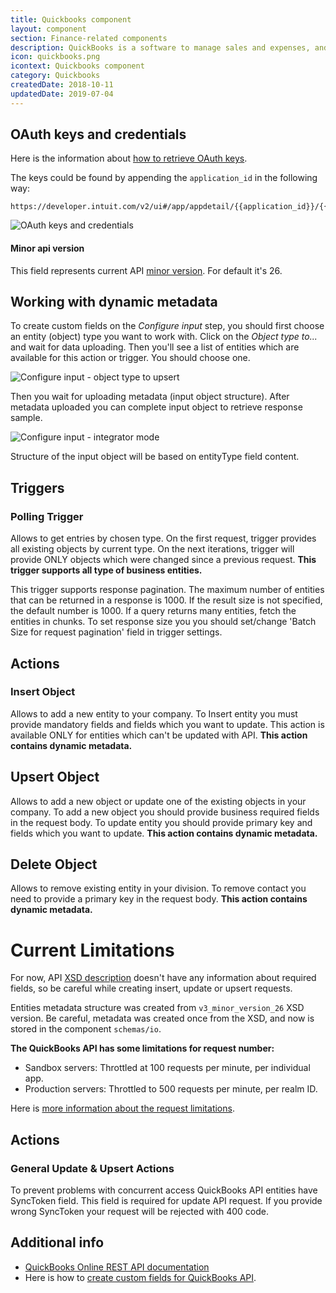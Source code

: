 ```yaml
---
title: Quickbooks component
layout: component
section: Finance-related components
description: QuickBooks is a software to manage sales and expenses, and keep track of daily transactions.
icon: quickbooks.png
icontext: Quickbooks component
category: Quickbooks
createdDate: 2018-10-11
updatedDate: 2019-07-04
---
```



## OAuth keys and credentials

Here is the information about [how to retrieve OAuth keys](https://developer.intuit.com/docs/00_quickbooks_online/1_get_started/40_get_development_keys).

The keys could be found by appending the `application_id` in the following way:
```
https://developer.intuit.com/v2/ui#/app/appdetail/{{application_id}}/{{application_id}}/keys
```

![OAuth keys and credentials](https://user-images.githubusercontent.com/22715422/47281476-f638a500-d5e3-11e8-8b42-cb8a06d6f886.png)

#### Minor api version

This field represents current API [minor version](https://developer.intuit.com/app/developer/qbo/docs/develop/explore-the-quickbooks-online-api/minor-versions#minor-version-summary).
For default it's 26.

## Working with dynamic metadata

To create custom fields on the *Configure input* step, you should first choose an
entity (object) type you want to work with. Click on the *Object type to...* and wait for data uploading.
Then you'll see a list of entities which are available for this action or trigger. You should choose one.

![Configure input - object type to upsert](https://user-images.githubusercontent.com/22715422/47281969-0c476500-d5e6-11e8-999e-88911274e413.png)

Then you wait for uploading metadata (input object structure). After metadata uploaded you can complete input object to retrieve response sample.

![Configure input - integrator mode](https://user-images.githubusercontent.com/22715422/47282038-5d575900-d5e6-11e8-87b7-cde488e80be4.png)

Structure of the input object will be based on entityType field content.

## Triggers

### Polling Trigger

Allows to get entries by chosen type. On the first request, trigger provides all
existing objects by current type. On the next iterations, trigger will provide
ONLY objects which were changed since a previous request.
**This trigger supports all type of business entities.**

This trigger supports response pagination. The maximum number of entities that
can be returned in a response is 1000. If the result size is not specified, the
default number is 1000. If a query returns many entities, fetch the entities in chunks.
To set response size you you should set/change 'Batch Size for request pagination' field in trigger settings.

## Actions

### Insert Object

Allows to add a new entity to your company. To Insert entity you must provide
mandatory fields and fields which you want to update. This action is available
ONLY for entities which can't be updated with API. **This action contains dynamic metadata.**

## Upsert Object

Allows to add a new object or update one of the existing objects in your company.
To add a new object you should provide business required fields in the request body.
To update entity you should provide primary key and fields which you want to update.
**This action contains dynamic metadata.**

## Delete Object

Allows to remove existing entity in your division. To remove contact you need to
provide a primary key in the request body. **This action contains dynamic metadata.**


# Current Limitations

For now, API [XSD description](https://developer.intuit.com/docs/00_quickbooks_online/2_build/20_explore_the_quickbooks_online_api/80_minor_versions) doesn't have any information
about required fields, so be careful while creating insert, update or upsert requests.

Entities metadata structure was created from `v3_minor_version_26` XSD version.
Be careful, metadata was created once from the XSD, and now is stored in the component `schemas/io`.

**The QuickBooks API has some limitations for request number:**

*   Sandbox servers: Throttled at 100 requests per minute, per individual app.
*   Production servers: Throttled to 500 requests per minute, per realm ID.

Here is [more information about the request limitations](https://developer.intuit.com/docs/00_quickbooks_online/2_build/20_explore_the_quickbooks_online_api/80_minor_versions).

## Actions

### General Update & Upsert Actions

To prevent problems with concurrent access QuickBooks API entities have SyncToken
field. This field is required for update API request.
If you provide wrong SyncToken your request will be rejected with 400 code.

## Additional info

*  [QuickBooks Online REST API documentation](https://developer.intuit.com/docs/00_quickbooks_online/2_build/20_explore_the_quickbooks_online_api)
*  Here is how to [create custom fields for QuickBooks API](https://developer.intuit.com/docs/00_quickbooks_online/2_build/60_tutorials/0040_create_custom_fields).

